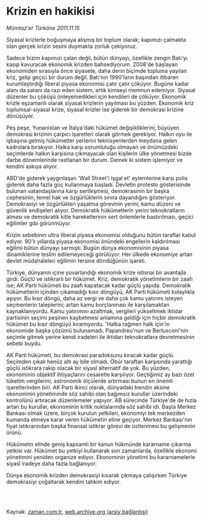 # Krizin en hakikisi

*Mümtaz'er Türköne 2011.11.15*

<td class="columnist-detail">
<p>Siyasal krizlerle boğuşmaya alışmış bir toplum olarak; kapımızı çalmakta olan gerçek krizin sesini duymakta zorluk çekiyoruz.</p>
<p>
<div id="haberMetinDiv">
<p>Sadece bizim kapımızı çalan değil, bütün dünyayı, özellikle zengin Batı'yı kasıp kavuracak ekonomik krizden bahsediyorum. 2008'de başlayan ekonomiden sırasıyla önce siyasete, daha derin biçimde topluma yayılan kriz, gelip geçici bir durum değil. Batı'nın 1990'ların başından itibaren kurumlaştırdığı liberal piyasa ekonomisi çatır çatır çöküyor. Bugüne kadar alanı da satanı da razı eden sistem, artık kimseyi memnun edemiyor. Siyasal düzenler bu çöküşü önleyemedikleri için kendileri de çöküyor. Ekonomik krizle eşzamanlı olarak siyasal krizlerin yayılması bu yüzden. Ekonomik kriz toplumsal-siyasal krize, siyasal krizler ise giderek bir demokrasi krizine dönüşüyor.
<p> Peş peşe, Yunanistan ve İtalya'daki hükümet değişikliklerini, büyüyen demokrasi krizinin çarpıcı işaretleri olarak görmek gerekiyor. Halkın oyu ile işbaşına gelmiş hükümetler yerlerini teknisyenlerden meydana gelen kadrolara bırakıyor. Halka karşı sorumluluğu olmayan ve önümüzdeki seçimlerde halkın karşısına çıkmayacak olan kişilerin ülke yönetmesi bizde darbe dönemlerinde rastlanan bir durum. Demek ki sistem işlemiyor ve kendini askıya alıyor.
<p> ABD'de giderek yaygınlaşan 'Wall Street'i işgal et' eylemlerine karşı polis giderek daha fazla güç kullanmaya başladı. Devletin protesto gösterisinde bulunan vatandaşlarına karşı sertleşmesi, demokrasinin bir başka cephesinin, temel hak ve özgürlüklerin sınıra dayandığını gösteriyor. Demokrasiyi ve özgürlükleri yaşatma görevinin yerini, kamu düzeni ve güvenlik endişeleri alıyor. Demokratik hükümetlerin yerini teknokratların alması ve demokratik kitle hareketlerinin sert önlemlerle bastırılması, geçici eğilimler gibi görünmüyor.
<p> Krizin sebebinin ultra liberal piyasa ekonomisi olduğunu bütün taraflar kabul ediyor. 90'lı yıllarda piyasa ekonomisi önündeki engellerin kaldırılması eğilimi bütün dünyayı sarmıştı. Bugün dünya ekonomisinin piyasa dinamiklerine teslim edilemeyeceği görülüyor. Her ülkede ekonomiye artan devlet müdahaleleri eğilimin tersine döndüğünün işareti.
<p> Türkiye, dünyanın içine yuvarlandığı ekonomik krize istisnai bir avantajla girdi: Güçlü ve istikrarlı bir hükümet. Kriz, demokratik yönetimlerin bir zaafı ise; AK Parti hükümeti bu zaafı kapatacak kadar güçlü yapıda. Demokratik hükümetlerin içinden çıkamadığı kısır döngüyü, AK Parti hükümeti kolaylıkla aşıyor. Bu kısır döngü, daha az vergi ve daha çok kamu yatırımı isteyen seçmenlerin taleplerini; artan kamu borçlanması ile karşılamaktan kaynaklanıyordu. Kamu yatırımını azaltmak, vergileri yükseltmek iktidar partisinin seçimi peşinen kaybetmesi anlamına geldiği için hiçbir demokratik hükümet bu kısır döngüyü kıramıyordu. 'Halka rağmen halk için'in ekonomide başka çözümü bulunamadı. Papandreu'nun ve Berlusconi'nin seçimle gitmek yerine kendi iradeleri ile iktidarı teknokratlara devretmesinin sebebi buydu.
<p> AK Parti hükümeti, bu demokrasi paradoksunu kıracak kadar güçlü. Seçimden çıkalı henüz altı ay bile olmadı. Öbür taraftan karşısında yarattığı güçlü istikrara rakip olacak bir siyasî alternatif de yok. Bu yüzden, ekonominin objektif ihtiyaçlarını cesaretle karşılıyor. Geçtiğimiz ay bazı özel tüketim vergilerini, astronomik ölçülerde artırması bunun en önemli işaretlerinden biri. AK Parti ikinci olarak, dünyadaki trendin aksine ekonominin yönetiminde söz sahibi olan bağımsız kurullar üzerindeki kontrolünü artıracak düzenlemeler yapıyor. AB sürecinde Türkiye'de de hızla artan bu kurullar, ekonominin kritik noktalarında söz sahibi idi. Başta Merkez Bankası olmak üzere, birçok kurulun yetkileri, ekonomiyi tek merkezden kumanda etmeye karar veren hükümetin eline geçiyor. Merkez Bankası'nın fiyat istikrarından başka finansal istikrar görevi de üstlenmesi bu gelişmenin ürünü.
<p> Hükümetin elinde geniş kapsamlı bir kanun hükmünde kararname çıkarma yetkisi var. Hükümet bu yetkiyi kullanarak son zamanlarda, özellikle ekonomi yönetimini yeniden organize ediyor. Ekonominin yönetimi bu kararnamelerle siyasî iradeye daha fazla bağlanıyor.
<p> Dünya ekonomik krizden demokrasiyi kısarak çıkmaya çalışırken Türkiye demokrasiyi çoğaltarak kendini tahkim ediyor. </p></p></p></p></p></p></p></p></div>
</p>


<p><br>
		 </br></p></td>

Kaynak: [zaman.com.tr](http://zaman.com.tr/yazar.do?yazino=1202182), [web.archive.org (arşiv bağlantısı)](http://web.archive.org/web/20111118191738/http://www.zaman.com.tr:80/yazar.do?yazino=1202182)
